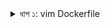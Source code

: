 <details>
<summary> ধাপ ১: vim Dockerfile </summary>
FROM nginx
COPY index.html /usr/share/nginx/html
  
<details>
<summary>ধাপ ২</summary>
এটা কাজ করবে না
</details>

</details>
